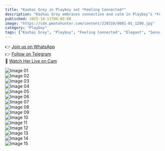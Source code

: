 ```yaml
---
title: "Kashai Grey in Playboy set *Feeling Connected*"
description: "Kashai Grey embraces connection and calm in Playboy’s *Feeling Connected* — elegant, grounded, and beautifully composed."
published: 2025-10-11T06:05:00
image: "https://cdn.pmatehunter.com/content/220310/0001-01_1200.jpg"
category: "Playboy"
tags: ["Kashai Grey", "Playboy", "Feeling Connected", "Elegant", "Sensual"]
---
```


👉 [Join us on WhatsApp](https://redirecting-kappa.vercel.app/)  
👉 [Follow on Telegram](https://redirecting-kappa.vercel.app/)  
🔞 [Watch Her Live on Cam](https://redirecting-kappa.vercel.app/)  

![Image 01](https://cdn.pmatehunter.com/content/220310/0001-01_1200.jpg)  
![Image 02](https://cdn.pmatehunter.com/content/220310/0001-02_1200.jpg)  
![Image 03](https://cdn.pmatehunter.com/content/220310/0001-03_1200.jpg)  
![Image 04](https://cdn.pmatehunter.com/content/220310/0001-04_1200.jpg)  
![Image 05](https://cdn.pmatehunter.com/content/220310/0001-05_1200.jpg)  
![Image 06](https://cdn.pmatehunter.com/content/220310/0001-06_1200.jpg)  
![Image 07](https://cdn.pmatehunter.com/content/220310/0001-07_1200.jpg)  
![Image 08](https://cdn.pmatehunter.com/content/220310/0001-08_1200.jpg)  
![Image 09](https://cdn.pmatehunter.com/content/220310/0001-09_1200.jpg)  
![Image 10](https://cdn.pmatehunter.com/content/220310/0001-10_1200.jpg)  
![Image 11](https://cdn.pmatehunter.com/content/220310/0001-11_1200.jpg)  
![Image 12](https://cdn.pmatehunter.com/content/220310/0001-12_1200.jpg)  
![Image 13](https://cdn.pmatehunter.com/content/220310/0001-13_1200.jpg)  
![Image 14](https://cdn.pmatehunter.com/content/220310/0001-14_1200.jpg)  
![Image 15](https://cdn.pmatehunter.com/content/220310/0001-15_1200.jpg)